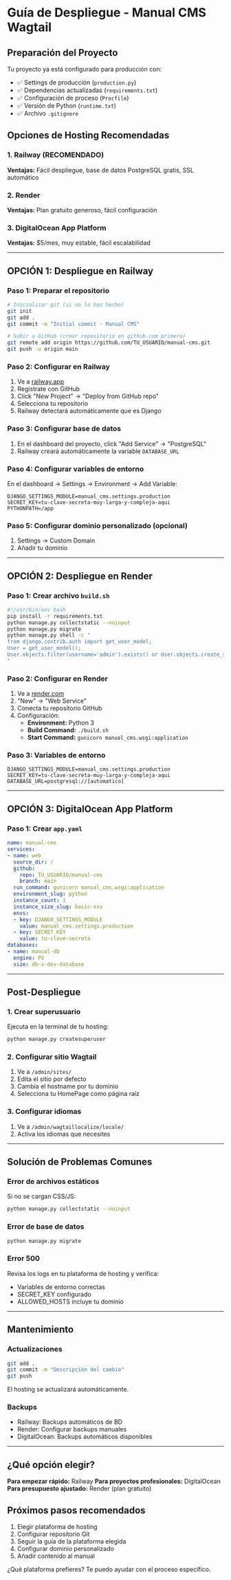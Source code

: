 # Guía de Despliegue - Manual CMS Wagtail

## Preparación del Proyecto

Tu proyecto ya está configurado para producción con:
- ✅ Settings de producción (`production.py`)
- ✅ Dependencias actualizadas (`requirements.txt`)
- ✅ Configuración de proceso (`Procfile`)
- ✅ Versión de Python (`runtime.txt`)
- ✅ Archivo `.gitignore`

## Opciones de Hosting Recomendadas

### 1. Railway (RECOMENDADO)
**Ventajas:** Fácil despliegue, base de datos PostgreSQL gratis, SSL automático

### 2. Render
**Ventajas:** Plan gratuito generoso, fácil configuración

### 3. DigitalOcean App Platform
**Ventajas:** $5/mes, muy estable, fácil escalabilidad

---

## OPCIÓN 1: Despliegue en Railway

### Paso 1: Preparar el repositorio
```bash
# Inicializar git (si no lo has hecho)
git init
git add .
git commit -m "Initial commit - Manual CMS"

# Subir a GitHub (crear repositorio en github.com primero)
git remote add origin https://github.com/TU_USUARIO/manual-cms.git
git push -u origin main
```

### Paso 2: Configurar en Railway
1. Ve a [railway.app](https://railway.app)
2. Registrate con GitHub
3. Click "New Project" → "Deploy from GitHub repo"
4. Selecciona tu repositorio
5. Railway detectará automáticamente que es Django

### Paso 3: Configurar base de datos
1. En el dashboard del proyecto, click "Add Service" → "PostgreSQL"
2. Railway creará automáticamente la variable `DATABASE_URL`

### Paso 4: Configurar variables de entorno
En el dashboard → Settings → Environment → Add Variable:

```
DJANGO_SETTINGS_MODULE=manual_cms.settings.production
SECRET_KEY=tu-clave-secreta-muy-larga-y-compleja-aqui
PYTHONPATH=/app
```

### Paso 5: Configurar dominio personalizado (opcional)
1. Settings → Custom Domain
2. Añadir tu dominio

---

## OPCIÓN 2: Despliegue en Render

### Paso 1: Crear archivo `build.sh`
```bash
#!/usr/bin/env bash
pip install -r requirements.txt
python manage.py collectstatic --noinput
python manage.py migrate
python manage.py shell -c "
from django.contrib.auth import get_user_model;
User = get_user_model();
User.objects.filter(username='admin').exists() or User.objects.create_superuser('admin', 'admin@localhost', 'admin123')
"
```

### Paso 2: Configurar en Render
1. Ve a [render.com](https://render.com)
2. "New" → "Web Service"
3. Conecta tu repositorio GitHub
4. Configuración:
   - **Environment:** Python 3
   - **Build Command:** `./build.sh`
   - **Start Command:** `gunicorn manual_cms.wsgi:application`

### Paso 3: Variables de entorno
```
DJANGO_SETTINGS_MODULE=manual_cms.settings.production
SECRET_KEY=tu-clave-secreta-muy-larga-y-compleja-aqui
DATABASE_URL=postgresql://[automatico]
```

---

## OPCIÓN 3: DigitalOcean App Platform

### Paso 1: Crear `app.yaml`
```yaml
name: manual-cms
services:
- name: web
  source_dir: /
  github:
    repo: TU_USUARIO/manual-cms
    branch: main
  run_command: gunicorn manual_cms.wsgi:application
  environment_slug: python
  instance_count: 1
  instance_size_slug: basic-xxs
  envs:
  - key: DJANGO_SETTINGS_MODULE
    value: manual_cms.settings.production
  - key: SECRET_KEY
    value: tu-clave-secreta
databases:
- name: manual-db
  engine: PG
  size: db-s-dev-database
```

---

## Post-Despliegue

### 1. Crear superusuario
Ejecuta en la terminal de tu hosting:
```bash
python manage.py createsuperuser
```

### 2. Configurar sitio Wagtail
1. Ve a `/admin/sites/`
2. Edita el sitio por defecto
3. Cambia el hostname por tu dominio
4. Selecciona tu HomePage como página raíz

### 3. Configurar idiomas
1. Ve a `/admin/wagtaillocalize/locale/`
2. Activa los idiomas que necesites

---

## Solución de Problemas Comunes

### Error de archivos estáticos
Si no se cargan CSS/JS:
```bash
python manage.py collectstatic --noinput
```

### Error de base de datos
```bash
python manage.py migrate
```

### Error 500
Revisa los logs en tu plataforma de hosting y verifica:
- Variables de entorno correctas
- SECRET_KEY configurado
- ALLOWED_HOSTS incluye tu dominio

---

## Mantenimiento

### Actualizaciones
```bash
git add .
git commit -m "Descripción del cambio"
git push
```

El hosting se actualizará automáticamente.

### Backups
- Railway: Backups automáticos de BD
- Render: Configurar backups manuales
- DigitalOcean: Backups automáticos disponibles

---

## ¿Qué opción elegir?

**Para empezar rápido:** Railway
**Para proyectos profesionales:** DigitalOcean
**Para presupuesto ajustado:** Render (plan gratuito)

## Próximos pasos recomendados

1. Elegir plataforma de hosting
2. Configurar repositorio Git
3. Seguir la guía de la plataforma elegida
4. Configurar dominio personalizado
5. Añadir contenido al manual

¿Qué plataforma prefieres? Te puedo ayudar con el proceso específico.